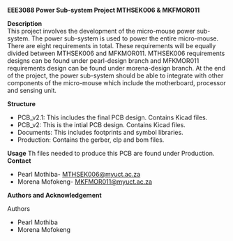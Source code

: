 **EEE3088 Power Sub-system Project 
MTHSEK006 & MKFMOR011**

**Description**  
This project involves the development of the micro-mouse power sub-system. The power sub-system is used to power the entire micro-mouse. There are eight requirements in total. These requirements will be equally divided between MTHSEK006 and MFKMOR011. MTHSEK006 requirements designs can be found under pearl-design branch and MFKMOR011 requirements design can be found under morena-design branch. At the end of the project, the power sub-system should be able to integrate with other components of the micro-mouse which include the motherboard, processor and sensing unit.

**Structure**  
* PCB_v2.1: This includes the final PCB design. Contains Kicad files. 
* PCB_v2: This is the intial PCB design. Contains Kicad files.
* Documents: This includes footprints and symbol libraries.
* Production: Contains the gerber, clp and bom files.

**Usage**
  Th files needed to produce this PCB are found under Production. 
**Contact** 

* Pearl Mothiba- MTHSEK006@myuct.ac.za
* Morena Mofokeng- MKFMOR011@myuct.ac.za
  
**Authors and Acknowledgement**

Authors 
* Pearl Mothiba
* Morena Mofokeng 
